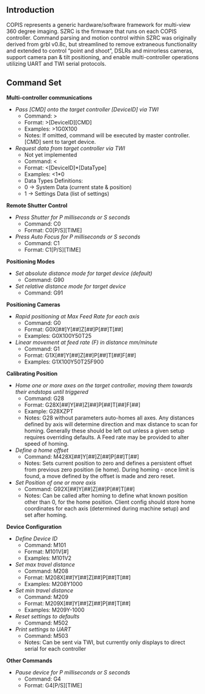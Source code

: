 ## **Introduction**

COPIS represents a generic hardware/software framework for multi-view 360 degree imaging. SZRC is the firmware that runs on each COPIS controller. Command parsing and motion control within SZRC was originally derived from grbl v0.8c, but streamlined to remove extraneous functionality and extended to control “point and shoot”, DSLRs and mirrorless cameras, support camera pan & tilt positioning, and enable multi-controller operations utilizing UART and TWI serial protocols.

## **Command Set**

**Multi-controller communications**
* *Pass [CMD] onto the target controller [DeviceID] via TWI*
  * Command: >
  * Format: >[DeviceID][CMD]
  * Examples: >1G0X100
  * Notes: If omitted, command will be executed by master controller. [CMD] sent to target device.
* *Request data from target controller via TWI*
  * Not yet implemented
  * Command: <
  * Format: <[DeviceID]*[DataType]
  * Examples: <1*0
  * Data Types Definitions:
  * 0 -> System Data (current state & position)
  * 1 -> Settings Data (list of settings)

**Remote Shutter Control**
* *Press Shutter for P milliseconds or S seconds*
  * Command: C0
  * Format: C0[P/S][TIME]
* *Press Auto Focus  for P milliseconds or S seconds*
  * Command: C1
  * Format: C1[P/S][TIME]

**Positioning Modes**
* *Set absolute distance mode for target device (default)*
  * Command: G90
* *Set relative distance mode for target device*
  * Command: G91

**Positioning Cameras**
* *Rapid positioning at Max Feed Rate for each axis*
  * Command: G0
  * Format:	G0X[##]Y[##]Z[##]P[##]T[##]
  * Examples: G0X100Y50T25
* *Linear movement at feed rate (F) in distance mm/minute*
  * Command: G1
  * Format:	G1X[##]Y[##]Z[##]P[##]T[##]F[##]
  * Examples: G1X100Y50T25F900
  
**Calibrating Position**
* *Home one or more axes on the target controller, moving them towards their endstops until triggered*
  * Command: G28
  * Format: G28X[##]Y[##]Z[##]P[##]T[##]F[##]
  * Example: G28XZPT
  * Notes: G28 without parameters auto-homes all axes. Any distances defined by axis will determine direction and max distance to scan for homing. Generally these should be left out unless a given setup requires overriding defaults. A Feed rate may be provided to alter speed of homing. 
* *Define a home offset*
  * Command: M428X[##]Y[##]Z[##]P[##]T[##]
  * Notes: Sets current position to zero and defines a persistent offset from previous zero position (ie home). During homing - once limit is found, a move defined by the offset is made and zero reset.  
* *Set Position of one or more axis*
  * Command: G92X[##]Y[##]Z[##]P[##]T[##]
  * Notes: Can be called after homing to define what known position other than 0, for the home position. Client config should store home coordinates for each axis (determined during machine setup) and set after homing.  

**Device Configuration**
* *Define Device ID*
  * Command: M101
  * Format:	M101V[#]
  * Examples: M101V2
* *Set max travel distance*
  * Command: M208
  * Format:	M208X[##]Y[##]Z[##]P[##]T[##]
  * Examples: M208Y1000
* *Set min travel distance*
  * Command: M209
  * Format:	M209X[##]Y[##]Z[##]P[##]T[##]
  * Examples: M209Y-1000
* *Reset settings to defaults*
  * Command: M502
* *Print settings to UART*
  * Command: M503
  * Notes: Can be sent via TWI, but currently only displays to direct serial for each controller
  
**Other Commands**
* *Pause device for P milliseconds or S seconds*
  * Command: G4
  * Format: G4[P/S][TIME]
